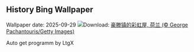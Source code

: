 ## History Bing Wallpaper
Wallpaper date: 2025-09-29
![](https://www.bing.com/th?id=OHR.HoutenHouses_ZH-CN6776452438_UHD.jpg&w=1000)Download: [豪滕镇的彩虹屋, 荷兰 (© George Pachantouris/Getty Images)](https://www.bing.com/th?id=OHR.HoutenHouses_ZH-CN6776452438_UHD.jpg)

Auto get programm by LtgX
